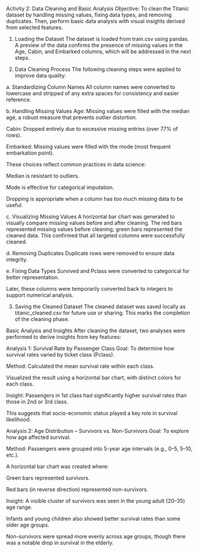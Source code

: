 Activity 2: Data Cleaning and Basic Analysis
Objective:
To clean the Titanic dataset by handling missing values, fixing data types, and removing duplicates. Then, perform basic data analysis with visual insights derived from selected features.

1. Loading the Dataset
The dataset is loaded from train.csv using pandas. A preview of the data confirms the presence of missing values in the Age, Cabin, and Embarked columns, which will be addressed in the next steps.

2. Data Cleaning Process
The following cleaning steps were applied to improve data quality:

a. Standardizing Column Names
All column names were converted to lowercase and stripped of any extra spaces for consistency and easier reference.

b. Handling Missing Values
Age: Missing values were filled with the median age, a robust measure that prevents outlier distortion.

Cabin: Dropped entirely due to excessive missing entries (over 77% of rows).

Embarked: Missing values were filled with the mode (most frequent embarkation point).

These choices reflect common practices in data science:

Median is resistant to outliers.

Mode is effective for categorical imputation.

Dropping is appropriate when a column has too much missing data to be useful.

c. Visualizing Missing Values
A horizontal bar chart was generated to visually compare missing values before and after cleaning. The red bars represented missing values before cleaning; green bars represented the cleaned data. This confirmed that all targeted columns were successfully cleaned.

d. Removing Duplicates
Duplicate rows were removed to ensure data integrity.

e. Fixing Data Types
Survived and Pclass were converted to categorical for better representation.

Later, these columns were temporarily converted back to integers to support numerical analysis.

3. Saving the Cleaned Dataset
The cleaned dataset was saved locally as titanic_cleaned.csv for future use or sharing. This marks the completion of the cleaning phase.

Basic Analysis and Insights
After cleaning the dataset, two analyses were performed to derive insights from key features:

Analysis 1: Survival Rate by Passenger Class
Goal:
To determine how survival rates varied by ticket class (Pclass).

Method:
Calculated the mean survival rate within each class.

Visualized the result using a horizontal bar chart, with distinct colors for each class.

Insight:
Passengers in 1st class had significantly higher survival rates than those in 2nd or 3rd class.

This suggests that socio-economic status played a key role in survival likelihood.

Analysis 2: Age Distribution – Survivors vs. Non-Survivors
Goal:
To explore how age affected survival.

Method:
Passengers were grouped into 5-year age intervals (e.g., 0–5, 5–10, etc.).

A horizontal bar chart was created where:

Green bars represented survivors.

Red bars (in reverse direction) represented non-survivors.

Insight:
A visible cluster of survivors was seen in the young adult (20–35) age range.

Infants and young children also showed better survival rates than some older age groups.

Non-survivors were spread more evenly across age groups, though there was a notable drop in survival in the elderly.